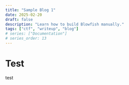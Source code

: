 ```yaml
---
title: "Sample Blog 1"
date: 2025-02-20
draft: false
description: "Learn how to build Blowfish manually."
tags: ["ctf", "writeup", "blog"]
# series: ["Documentation"]
# series_order: 13
---
```


# Test

test
